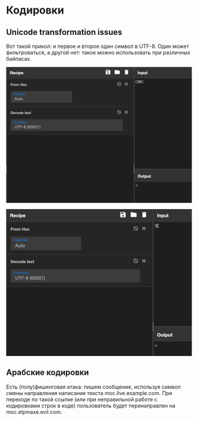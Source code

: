# Кодировки

## **Unicode transformation issues**

Вот такой прикол: и первое и второе один символ в UTF-8. Один может фильтроваться, а другой нет: такое можно использовать при различных байпасах.

![](<../../.gitbook/assets/изображение (8).png>)

![](<../../.gitbook/assets/изображение (9).png>)

## Арабские кодировки

Есть (полу)фишинговая атака: пишем сообщение, используя символ смены направления написания текста moc.live.example.com. При переходе по такой ссылке (или при неправильной работе с кодировками строк в коде) пользователь будет перенаправлен на moc.elpmaxe.evil.com.&#x20;
